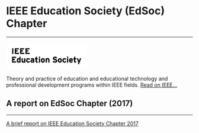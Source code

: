 # IEEE Education Society (EdSoc) Chapter
---

![Education Society](/user/img/logos/ed-logo.gif)

Theory and practice of education and educational technology and professional development programs within IEEE fields. [Read on IEEE...](https://www.ieee.org/membership_services/membership/societies/membership_societies_index.html)

## A report on EdSoc Chapter (2017)
---

[A brief report on IEEE Education Society Chapter 2017](/chapters/edusoc/events/IEEE-Education-Society-Chapter-2017.pdf)